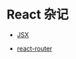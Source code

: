 # React 杂记

- [JSX](https://github.com/wfatec/notebook/tree/master/react/jsx)

- [react-router](https://github.com/wfatec/notebook/tree/master/react/react-router)
